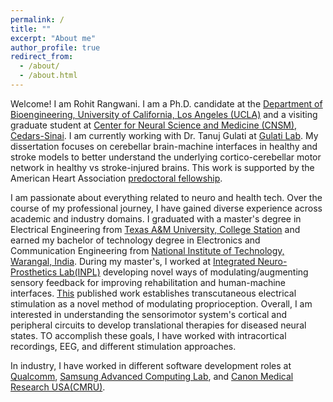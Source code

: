 ```yaml
---
permalink: /
title: ""
excerpt: "About me"
author_profile: true
redirect_from: 
  - /about/
  - /about.html
---
```


Welcome! I am Rohit Rangwani. I am a Ph.D. candidate at the [Department of Bioengineering, University of California, Los Angeles (UCLA)](https://www.bioeng.ucla.edu/) and a visiting graduate student at [Center for Neural Science and Medicine (CNSM), Cedars-Sinai](https://www.cedars-sinai.edu/research/areas/neural-science.html). I am currently working with Dr. Tanuj Gulati at [Gulati Lab](https://www.gulatilab.org/). My dissertation focuses on cerebellar brain-machine interfaces in healthy and stroke models to better understand the underlying cortico-cerebellar motor network in healthy vs stroke-injured brains. This work is supported by the American Heart Association [predoctoral fellowship](https://professional.heart.org/en/research-programs/aha-funding-opportunities/predoctoral-fellowship). 

I am passionate about everything related to neuro and health tech. Over the course of my professional journey, I have gained diverse experience across academic and industry domains. I graduated with a master's degree in Electrical Engineering from [Texas A&M University, College Station](https://www.tamu.edu/index.html) and earned my bachelor of technology degree in Electronics and Communication Engineering  from [National Institute of Technology, Warangal, India](https://www.nitw.ac.in/). During my master's, I worked  at [Integrated Neuro-Prosthetics Lab(INPL)](https://www.hangue.com/home) developing novel ways of modulating/augmenting sensory feedback for improving rehabilitation and human-machine interfaces. [This](https://jneuroengrehab.biomedcentral.com/articles/10.1186/s12984-021-00870-y) published work establishes transcutaneous electrical stimulation as a novel method of modulating proprioception. Overall, I am interested in understanding the sensorimotor system's cortical and peripheral circuits to develop translational therapies for diseased neural states. TO accomplish these goals, I have worked with intracortical recordings, EEG, and different stimulation approaches.

In industry, I have worked in different software development roles at [Qualcomm](https://www.qualcomm.com/), [Samsung Advanced Computing Lab](https://semiconductor.samsung.com/us/about-us/us-office/us-r-and-d-labs/computing-lab-sarc-acl/), and [Canon Medical Research USA(CMRU)](https://www.research.us.medical.canon/).
